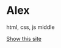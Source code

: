 # Alex
html, css, js middle

<a href="https://header--ubiquitous-cascaron-bd9fa9.netlify.app/#" target="_blank">Show this site</a>
